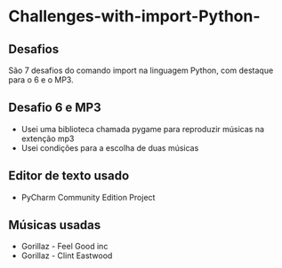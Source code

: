 # Challenges-with-import-Python-

## Desafios

São 7 desafios do comando import na linguagem Python, com destaque para o 6 e o MP3.

## Desafio 6 e MP3 

- Usei uma biblioteca chamada pygame para reproduzir músicas na extenção mp3
- Usei condições para a escolha de duas músicas 

## Editor de texto usado 

- PyCharm Community Edition Project 

## Músicas usadas

- Gorillaz - Feel Good inc
- Gorillaz - Clint Eastwood 

